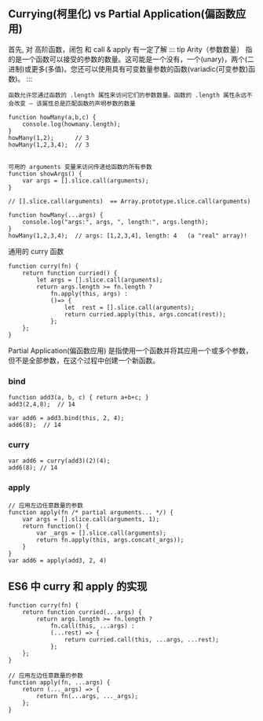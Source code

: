 ##  Currying(柯里化) vs Partial Application(偏函数应用)

   首先,  对 高阶函数，闭包 和 call & apply 有一定了解
::: tip
Arity（参数数量） 指的是一个函数可以接受的参数的数量。这可能是一个没有，一个(unary)，两个(二进制)或更多(多值)。您还可以使用具有可变数量参数的函数(variadic(可变参数)函数)。
:::
  
    函数允许您通过函数的 .length 属性来访问它们的参数数量。函数的 .length 属性永远不会改变 – 该属性总是匹配函数的声明参数的数量

    function howMany(a,b,c) {  
        console.log(howmany.length);
    }
    howMany(1,2);      // 3  
    howMany(1,2,3,4);  // 3  


    可用的 arguments 变量来访问传递给函数的所有参数
    function showArgs() {  
        var args = [].slice.call(arguments);
    }

    // [].slice.call(arguments)  == Array.prototype.slice.call(arguments)

    function howMany(...args) {  
        console.log("args:", args, ", length:", args.length);
    }
    howMany(1,2,3,4);  // args: [1,2,3,4], length: 4   (a "real" array)! 


通用的 curry 函数 

    function curry(fn) {  
        return function curried() {                           
            let args = [].slice.call(arguments);
            return args.length >= fn.length ?
                fn.apply(this, args) :
                ()=> {
                    let  rest = [].slice.call(arguments);
                    return curried.apply(this, args.concat(rest));
                };
        };
    }


Partial Application(偏函数应用) 是指使用一个函数并将其应用一个或多个参数，但不是全部参数，在这个过程中创建一个新函数。


###  bind 

    function add3(a, b, c) { return a+b+c; }  
    add3(2,4,8);  // 14
    
    var add6 = add3.bind(this, 2, 4);  
    add6(8);  // 14      
### curry 

    var add6 = curry(add3)(2)(4);  
    add6(8); // 14  

### apply 

    // 应用左边任意数量的参数
    function apply(fn /* partial arguments... */) {  
        var args = [].slice.call(arguments, 1);
        return function() {
            var _args = [].slice.call(arguments);
            return fn.apply(this, args.concat(_args));
        }
    }
    var add6 = apply(add3, 2, 4)

## ES6 中 curry 和 apply 的实现

    function curry(fn) {  
        return function curried(...args) {
            return args.length >= fn.length ?
                fn.call(this, ...args) :
                (...rest) => {
                    return curried.call(this, ...args, ...rest);
                };
        };
    }

    // 应用左边任意数量的参数
    function apply(fn, ...args) {  
        return (..._args) => {
            return fn(...args, ..._args);
        };
    }

